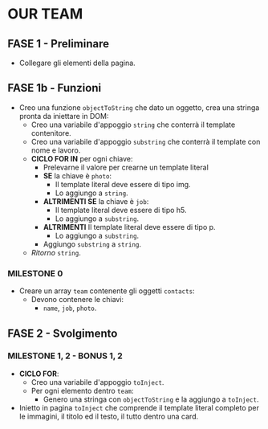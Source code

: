 <!-- 
nome repo: js-our-team

Utilizzando i dati forniti, creare un array di oggetti per rappresentare i membri del team.
Ogni membro è caratterizzato dalle seguenti informazioni: nome, ruolo e foto.

MILESTONE 0:
Creare l’array di oggetti con le informazioni fornite.

MILESTONE 1:
Stampare su console le informazioni di nome, ruolo e la stringa della foto

MILESTONE 2:
Stampare le stesse informazioni su DOM sottoforma di stringhe

BONUS 1:
Trasformare la stringa foto in una immagine effettiva

BONUS 2:
Organizzare i singoli membri in card/schede ispirandovi alle immagini in allegato 

? Wayne Barnett |	Founder & CEO        |	wayne-barnett-founder-ceo.jpg
? Angela Caroll |	Chief Editor         |	angela-caroll-chief-editor.jpg
? Walter Gordon |	Office Manager       |	walter-gordon-office-manager.jpg
? Angela Lopez  |	Social Media Manager |	angela-lopez-social-media-manager.jpg
? Scott Estrada |	Developer            |	scott-estrada-developer.jpg
? Barbara Ramos |	Graphic Designer     |	barbara-ramos-graphic-designer.jpg

-->

# OUR TEAM
## FASE 1 - Preliminare
- Collegare gli elementi della pagina.
## FASE 1b - Funzioni
- Creo una funzione `objectToString` che dato un oggetto, crea una stringa pronta da iniettare in DOM:
    - Creo una variabile d'appoggio `string` che conterrà il template contenitore.
    - Creo una variabile d'appoggio `substring` che conterrà il template con nome e lavoro.
    - **CICLO FOR IN** per ogni chiave:
        - Prelevarne il valore per crearne un template literal
        - **SE** la chiave è `photo`:
            - Il template literal deve essere di tipo img.
            - Lo aggiungo a `string`.
        - **ALTRIMENTI SE** la chiave è `job`:
            - Il template literal deve essere di tipo h5.
            - Lo aggiungo a `substring`.
        - **ALTRIMENTI** Il template literal deve essere di tipo p.
            - Lo aggiungo a `substring`.
        - Aggiungo `substring` a `string`.
    - *Ritorno* `string`.
            
### MILESTONE 0
- Creare un array `team` contenente gli oggetti `contacts`:
    - Devono contenere le chiavi:
        - `name`, `job`, `photo`.
## FASE 2 - Svolgimento
### MILESTONE 1, 2 - BONUS 1, 2
- **CICLO FOR**:
    - Creo una variabile d'appoggio `toInject`.
    - Per ogni elemento dentro `team`:
        - Genero una stringa con `objectToString` e la aggiungo a `toInject`.
- Inietto in pagina `toInject` che comprende il template literal completo per le immagini, il titolo ed il testo, il tutto dentro una card.

